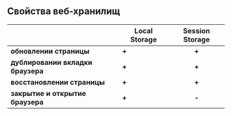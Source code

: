 ## Свойства веб-хранилищ
| |Local Storage|Session Storage | 
------|------|:--------:|
 |**обновлении страницы**|  **+**| **+** |
  | **дублировании вкладки браузера**| **+** |  **+**|
 |**восстановлении страницы**| **+** |     **+**  | 
  | **закрытие и открытие браузера** | **+**| **-**  | 
